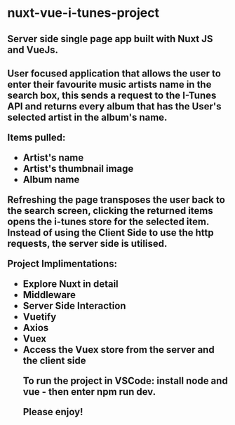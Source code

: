 <h1>nuxt-vue-i-tunes-project</h1>

<h2>Server side single page app built with Nuxt JS and VueJs.<h2>

<p>User focused application that allows the user to enter their favourite music artists name in the search box, this sends a request to the I-Tunes API
and returns every album that has the User's selected artist in the album's name.</p>
<p>
Items pulled:
</p>
<ul>
<li>
Artist's name
</li>
<li>
Artist's thumbnail image
</li>
<li>
Album name
</li>
</ul>
<p>
Refreshing the page transposes the user back to the search screen, clicking the returned items opens the i-tunes store for the selected item.
Instead of using the Client Side to use the http requests, the server side is utilised.
</p>
<p>
Project Implimentations: 
<p/>
<ul>
<li>
Explore Nuxt in detail
</li>
<li>
Middleware
</li>
<li>
Server Side Interaction
</li>
<li>
Vuetify
</li>
<li>
Axios
</li>
<li>
Vuex
</li>
<li>
Access the Vuex store from the server and the client side
</li>
<p>
To run the project in VSCode: install node and vue - then enter npm run dev.

Please enjoy!
</p>
